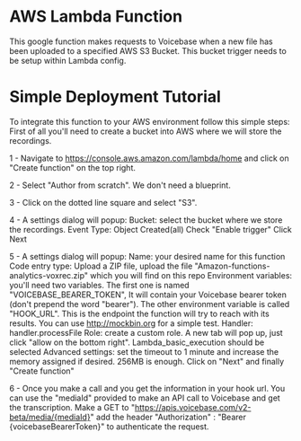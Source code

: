 # AWS Lambda Function

This google function makes requests to Voicebase when a new file has been uploaded to a specified AWS S3 Bucket. This bucket trigger needs to be setup within Lambda config.

# Simple Deployment Tutorial

To integrate this function to your AWS environment follow this simple steps:
First of all you'll need to create a bucket into AWS where we will store the recordings.

1 - Navigate to https://console.aws.amazon.com/lambda/home and click on "Create function" on the top right.

2 - Select "Author from scratch". We don't need a blueprint.

3 - Click on the dotted line square and select "S3".

4 - A settings dialog will popup:
    Bucket: select the bucket where we store the recordings.
    Event Type: Object Created(all)
    Check "Enable trigger"
    Click Next

5 - A settings dialog will popup:
    Name: your desired name for this function
    Code entry type: Upload a ZIP file, upload the file "Amazon-functions-analytics-voxrec.zip" which you will find on this repo
    Environment variables: you'll need two variables. The first one is named "VOICEBASE_BEARER_TOKEN", It will contain your Voicebase bearer token (don't prepend the word "bearer"). The other environment variable is called "HOOK_URL". This is the endpoint the function will try to reach with its results. You can use http://mockbin.org for a simple test.
    Handler: handler.processFile
    Role: create a custom role. A new tab will pop up, just click "allow on the bottom right". Lambda_basic_execution should be selected
    Advanced settings: set the timeout to 1 minute and increase the memory assigned if desired. 256MB is enough.
    Click on "Next" and finally "Create function"

6 - Once you make a call and you get the information in your hook url. You can use the "mediaId" provided to make an API call to Voicebase and get the transcription.
Make a GET to "https://apis.voicebase.com/v2-beta/media/{mediaId}" add the header "Authorization" : "Bearer {voicebaseBearerToken}" to authenticate the request.
